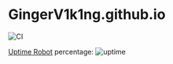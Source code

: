 # GingerV1k1ng.github.io

![CI](https://github.com/GingerV1k1ng/GingerV1k1ng.github.io/workflows/Node.js%20CI/badge.svg?branch=main)

[Uptime Robot](https://uptimerobot.com) percentage: ![uptime](https://img.shields.io/badge/uptime-100%25-brightgreen)
